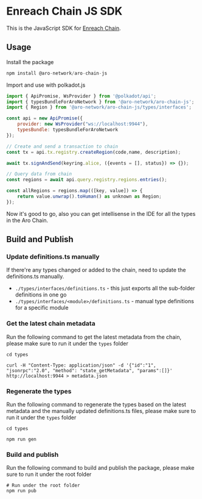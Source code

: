 # Enreach Chain JS SDK

This is the JavaScript SDK for [Enreach Chain](https://github.com/EnreachNetwork/enreach-chain.git).

## Usage

Install the package
```javascript
npm install @aro-network/aro-chain-js
```

Import and use with polkadot.js
```javascript
import { ApiPromise, WsProvider } from '@polkadot/api';
import { typesBundleForAroNetwork } from '@aro-network/aro-chain-js';
import { Region } from '@aro-network/aro-chain-js/types/interfaces';

const api = new ApiPromise({
    provider: new WsProvider("ws://localhost:9944"),
    typesBundle: typesBundleForAroNetwork
});

// Create and send a transaction to chain
const tx = api.tx.registry.createRegion(code,name, description);

await tx.signAndSend(keyring.alice, ({events = [], status}) => {});

// Query data from chain
const regions = await api.query.registry.regions.entries();

const allRegions = regions.map(([key, value]) => {
    return value.unwrap().toHuman() as unknown as Region;
});
```

Now it's good to go, also you can get intellisense in the IDE for all the types in the Aro Chain.

## Build and Publish

### Update definitions.ts manually

If there're any types changed or added to the chain, need to update the definitions.ts manually.

- `./types/interfaces/definitions.ts` - this just exports all the sub-folder definitions in one go
- `./types/interfaces/<module>/definitions.ts` - manual type definitions for a specific module

### Get the latest chain metadata

Run the following command to get the latest metadata from the chain, please make sure to run it under the `types` folder
```shell
cd types

curl -H "Content-Type: application/json" -d '{"id":"1", "jsonrpc":"2.0", "method": "state_getMetadata", "params":[]}' http://localhost:9944 > metadata.json
```

### Regenerate the types

Run the following command to regenerate the types based on the latest metadata and the manually updated definitions.ts files, please make sure to run it under the `types` folder
```shell
cd types

npm run gen
```

### Build and publish

Run the following command to build and publish the package, please make sure to run it under the root folder
```shell
# Run under the root folder
npm run pub
```
